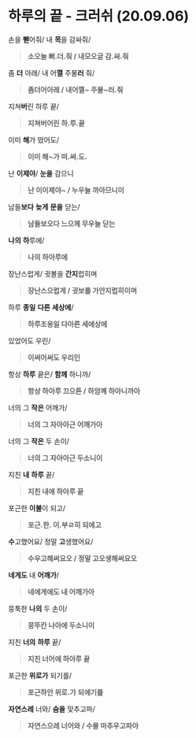 # 하루의 끝 - 크러쉬 (20.09.06)

손을 **뻗**어줘/ 내 **목**을 감싸줘/

> **소오늘 뻐.더.줘 / 내모오글 감.싸.줘**

좀 **더** 아래/ 내 어**깰** 주물**러** 줘/

> **좀더어아래 / 내어깰~ 주물~러.줘**

지쳐**버**린 하루 끝/

> **지쳐버어린 하.루.끝**

이미 **해**가 떴어도/

> **이미 해~가 떠.써.도.**

난 **이제야**/ **눈을** 감으니

> **난 이이제야~ / 누우늘 까아므니이**

남들**보다** **늦게** **문을** 닫는/

> **남들보오다 느으께 무우늘 닫는**

**나의** **하**루에/

> **나의 하아루에**

장난스럽게/ 귓볼을 **간지**럽히며

> **장난스으럽게 / 귓보를 가안지럽히이며**

하루 **종일** **다른** **세상에**/

> **하루조옹일 다아른 세에상에**

있었어도 우린/

> **이써어써도 우리인**

항상 **하루** 끝은/ **함께** 하니까/

> **항상 하아루 끄으튼 / 하암꼐 하아니까아**

너의 그 **작은** 어깨가/

> **너의 그 자아아근 어깨가아**

너의 그 **작은** 두 손이/

> **너의 그 자아아근 두소니이**

지친 **내** **하루** 끝/

> **지친 내애 하아루 끝**

포근한 **이불**이 되고/

> **포근.한. 이.부ㄹ히 되에고**

**수**고했어요/ 정말 **고**생했어요/

> **수우고해써요오 / 정말 고오생해써요오**

**네게도** 내 **어깨가**/

> **네에게에도 내 어깨가아**

뭉툭한 **나의** 두 손이/

> **뭉뚜칸 나아에 두소니이**

지친 **너의** **하루** 끝/

> **지친 너어에 하아루 끝**

포근한 **위로가** 되기를/

> **포근하안 위로.가 되에기를**

**자연스레** 너와/ **숨을** 맞추고파/

> **자연스으레 너어와 / 수믈 마추우고파아**

